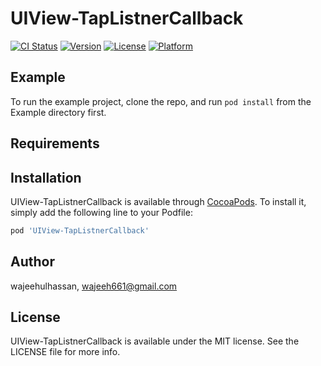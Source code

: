 # UIView-TapListnerCallback

[![CI Status](https://img.shields.io/travis/wajeehulhassan/UIView-TapListnerCallback.svg?style=flat)](https://travis-ci.org/wajeehulhassan/UIView-TapListnerCallback)
[![Version](https://img.shields.io/cocoapods/v/UIView-TapListnerCallback.svg?style=flat)](https://cocoapods.org/pods/UIView-TapListnerCallback)
[![License](https://img.shields.io/cocoapods/l/UIView-TapListnerCallback.svg?style=flat)](https://cocoapods.org/pods/UIView-TapListnerCallback)
[![Platform](https://img.shields.io/cocoapods/p/UIView-TapListnerCallback.svg?style=flat)](https://cocoapods.org/pods/UIView-TapListnerCallback)

## Example

To run the example project, clone the repo, and run `pod install` from the Example directory first.

## Requirements

## Installation

UIView-TapListnerCallback is available through [CocoaPods](https://cocoapods.org). To install
it, simply add the following line to your Podfile:

```ruby
pod 'UIView-TapListnerCallback'
```

## Author

wajeehulhassan, wajeeh661@gmail.com

## License

UIView-TapListnerCallback is available under the MIT license. See the LICENSE file for more info.
